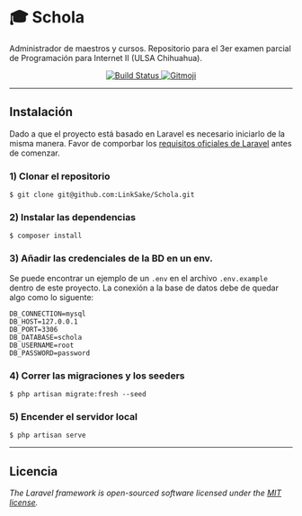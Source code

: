 # 🎓 Schola
Administrador de maestros y cursos.
Repositorio para el 3er examen parcial de Programación para Internet II (ULSA Chihuahua).
<p align="center">
	<a href="https://github.com/LinkSake/Schola">
		<img src="https://img.shields.io/travis/carloscuesta/gitmoji/master?style=flat-square"
			 alt="Build Status">
	</a>
	<a href="https://gitmoji.carloscuesta.me">
		<img src="https://img.shields.io/badge/gitmoji-%20😜%20😍-FFDD67.svg?style=flat-square"
			 alt="Gitmoji">
	</a>
</p>

---

## Instalación
Dado a que el proyecto está basado en Laravel es necesario iniciarlo de la misma manera.
Favor de comporbar los [requisitos oficiales de Laravel](https://laravel.com/docs/7.x/installation) antes de comenzar.

### 1) Clonar el repositorio
```
$ git clone git@github.com:LinkSake/Schola.git
```
### 2) Instalar las dependencias
```
$ composer install
```
### 3) Añadir las credenciales de la BD en un env.
Se puede encontrar un ejemplo de un `.env` en el archivo `.env.example` dentro de este proyecto.
La conexión a la base de datos debe de quedar algo como lo siguente:
```
DB_CONNECTION=mysql
DB_HOST=127.0.0.1
DB_PORT=3306
DB_DATABASE=schola
DB_USERNAME=root
DB_PASSWORD=password
```
### 4) Correr las migraciones y los seeders
```
$ php artisan migrate:fresh --seed
```
### 5) Encender el servidor local
```
$ php artisan serve
```

---

## Licencia
*The Laravel framework is open-sourced software licensed under the [MIT license](https://opensource.org/licenses/MIT).*
